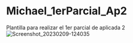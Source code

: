 # Michael_1erParcial_Ap2
Plantilla para realizar el 1er parcial de aplicada 2
![Screenshot_20230209-124035](https://user-images.githubusercontent.com/97926319/217880279-c1a67927-f204-4bd1-a529-61ab69967638.png)
